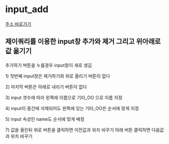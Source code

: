# input_add
<a href="http://ttunmill.dothome.co.kr/input_add/inputTest.html" target="_blank">주소 바로가기</a>
## <p>제이쿼리를 이용한 input창 추가와 제거 그리고 위아래로 값 옮기기</p>
<p>추가하기 버튼을 누를경우 input창이 새로 생김</p>
<p>1) 첫번째 input창은 제거하기와 위로 올리기 버튼이 없다</p>
<p>2) 마지막 버튼은 아래로 내리기 버튼이 없다</p>
<p>3) input 갯수에 따라 왼쪽에 이름으로 기타_OO 으로 이름 지정</p>
<p>4) input이 중간에 삭제되어도 왼쪽에 있는 기타_OO은 순서에 맞게 지정</p>
<p>5) input 속성인 name도 순서에 맞게 배정</p>
<p>7) 값을 올린뒤 위로 버튼을 클릭하면 이전값과 위치 바꾸기 아래 버튼 클릭하면 다음값과 위치 바꾸기</p>


